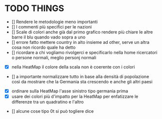 # TODO THINGS

- [] Rendere le metodologie meno importanti
- [] I commenti più specifici per le nazioni
- [] Scale di colori anche già dal primo grafico rendere più chiare le altre
  barre il blu quando vado sopra a uno
- [] errore fatto mettere country in alto insieme ad other, serve un altra cosa
  non ricordo quale ha detto
- [] ricordare a chi vogliamo rivolgerci e specificarlo nella home ricercatori o
  persone normali, meglio personj normali
- [x] nella HeatMap il colore della scala non è coerente con i colori
- [] a importante normalizzare tutto in base alla densità di popolazione così da
  mostrare che la Germania sta crescendo e anche gli altri paesi
- [x] ordinare sulla HeatMap l'asse sinistro tipo germania prima
- [x] usare dei colori più d'impatto per la HeatMap per enfatizzare le
      differenze tra un quadratino e l'altro
- [] alcune cose tipo 0t si può togliere dice
